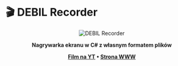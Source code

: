 # 🎬 DEBIL Recorder

<div align="center">

![DEBIL Recorder](https://img.shields.io/badge/🎬-DEBIL%20Recorder-ff6b6b?style=for-the-badge&labelColor=667eea)

**Nagrywarka ekranu w C# z własnym formatem plików**

**[Film na YT](https://youtu.be/n5CQt1pSgsw) • [Strona WWW](https://debil.ovh/Projekty/debilrecorder.html)**
